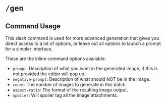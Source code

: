 # `/gen`

## Command Usage

This slash command is used for more advanced generation that gives you direct access to a lot of options, or leave out all options to launch a prompt for a simpler interface.

These are the inline command options available:

* `prompt`: Description of what you want in the generated image, if this is not provided the editor will pop up.
* `negative-prompt`: Description of what should NOT be in the image.
* `count`: The number of images to generate in this batch.
* `aspect-ratio`: The format of the resulting image output.
* `spoiler`: Will spoiler tag all the image attachments.